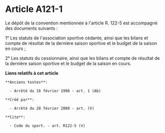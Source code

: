 # Article A121-1

Le dépôt de la convention mentionnée à l'article R. 122-5 est accompagné des documents suivants : 

1° Les statuts de l'association sportive cédante, ainsi que les bilans et compte de résultat de la dernière saison sportive
et le budget de la saison en cours ; 

2° Les statuts du cessionnaire, ainsi que les bilans et compte de résultat de la dernière saison sportive et le budget de la
saison en cours.

**Liens relatifs à cet article**

	**Anciens textes**:

	  - Arrêté du 16 février 1998 - art. 1 (Ab)

	**Créé par**:

	  - Arrêté du 28 février 2008 - art. (V)

	**Cite**:

	  - Code du sport. - art. R122-5 (V)
